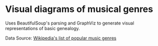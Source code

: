 # Visual diagrams of musical genres

Uses BeautifulSoup's parsing and GraphViz to generate visual representations of basic genealogy. 

Data Source: [Wikipedia's list of popular music genres](http://en.wikipedia.org/wiki/List_of_popular_music_genres)